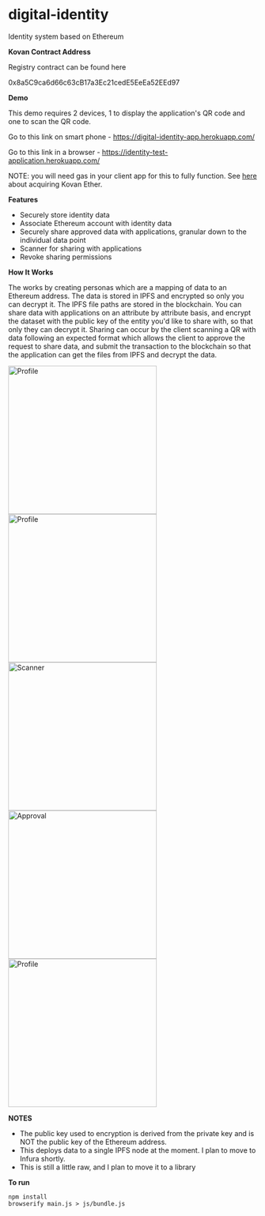 # digital-identity
Identity system based on Ethereum

**Kovan Contract Address**

Registry contract can be found here

0x8a5C9ca6d66c63cB17a3Ec21cedE5EeEa52EEd97

**Demo** 

This demo requires 2 devices, 1 to display the application's QR code and one to scan the QR code.

Go to this link on smart phone - https://digital-identity-app.herokuapp.com/

Go to this link in a browser - https://identity-test-application.herokuapp.com/

NOTE: you will need gas in your client app for this to fully function. See [here](https://github.com/kovan-testnet/faucet) about acquiring Kovan Ether.

**Features** 

* Securely store identity data
* Associate Ethereum account with identity data
* Securely share approved data with applications, granular down to the individual data point
* Scanner for sharing with applications
* Revoke sharing permissions

**How It Works**

The works by creating personas which are a mapping of data to an Ethereum address.  The data is stored in IPFS and encrypted so only you can decrypt it.  The IPFS file paths are stored in the blockchain.  You can share data with applications on an attribute by attribute basis, and encrypt the dataset with the public key of the entity you'd like to share with, so that only they can decrypt it.  Sharing can occur by the client scanning a QR with data following an expected format which allows the client to approve the request to share data, and submit the transaction to the blockchain so that the application can get the files from IPFS and decrypt the data. 

<img alt="Profile" src="https://raw.githubusercontent.com/miller46/digital-identity/master/screenshots/profile1.png" width=300 />
<img alt="Profile" src="https://raw.githubusercontent.com/miller46/digital-identity/master/screenshots/profile2.png" width=300 />
<img alt="Scanner" src="https://raw.githubusercontent.com/miller46/digital-identity/master/screenshots/scanner.png" width=300 />
<img alt="Approval" src="https://raw.githubusercontent.com/miller46/digital-identity/master/screenshots/confirmation.png" width=300 />
<img alt="Profile" src="https://raw.githubusercontent.com/miller46/digital-identity/master/screenshots/success.png" width=300 />

**NOTES**

* The public key used to encryption is derived from the private key and is NOT the public key of the Ethereum address.
* This deploys data to a single IPFS node at the moment.  I plan to move to Infura shortly.
* This is still a little raw, and I plan to move it to a library

**To run** 

    npm install
    browserify main.js > js/bundle.js
